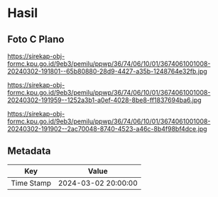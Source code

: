 # Hasil

## Foto C Plano

https://sirekap-obj-formc.kpu.go.id/9eb3/pemilu/ppwp/36/74/06/10/01/3674061001008-20240302-191801--65b80880-28d9-4427-a35b-1248764e32fb.jpg

https://sirekap-obj-formc.kpu.go.id/9eb3/pemilu/ppwp/36/74/06/10/01/3674061001008-20240302-191959--1252a3b1-a0ef-4028-8be8-ff1837694ba6.jpg

https://sirekap-obj-formc.kpu.go.id/9eb3/pemilu/ppwp/36/74/06/10/01/3674061001008-20240302-191902--2ac70048-8740-4523-a46c-8b4f98bf4dce.jpg


## Metadata

| Key        | Value               |
| ---------- | ------------------- |
| Time Stamp | 2024-03-02 20:00:00 |




